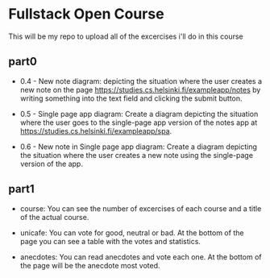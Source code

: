 # Fullstack Open Course

This will be my repo to upload all of the excercises i'll do in this course

## part0

- 0.4 - New note diagram: depicting the situation where the user creates a new note on the page https://studies.cs.helsinki.fi/exampleapp/notes by writing something into the text field and clicking the submit button.

- 0.5 - Single page app diagram: Create a diagram depicting the situation where the user goes to the single-page app version of the notes app at https://studies.cs.helsinki.fi/exampleapp/spa.

- 0.6 - New note in Single page app diagram: Create a diagram depicting the situation where the user creates a new note using the single-page version of the app.

## part1

- course: You can see the number of excercises of each course and a title of the actual course.

- unicafe: You can vote for good, neutral or bad. At the bottom of the page you can see a table with the votes and statistics.

- anecdotes: You can read anecdotes and vote each one. At the bottom of the page will be the anecdote most voted.
